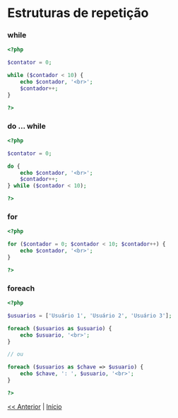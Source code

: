 # Estruturas de repetição

### while

```php
<?php

$contator = 0;

while ($contador < 10) {
    echo $contador, '<br>';
    $contador++;
}

?>
```

### do ... while

```php
<?php

$contator = 0;

do {
    echo $contador, '<br>';
    $contador++;
} while ($contador < 10);

?>
```

### for

```php
<?php

for ($contador = 0; $contador < 10; $contador++) {
    echo $contador, '<br>';
}

?>
```

### foreach

```php
<?php

$usuarios = ['Usuário 1', 'Usuário 2', 'Usuário 3'];

foreach ($usuarios as $usuario) {
    echo $usuario, '<br>';
}

// ou

foreach ($usuarios as $chave => $usuario) {
    echo $chave, ': ', $usuario, '<br>';
}

?>
```

[<< Anterior](https://github.com/agenciasys/as-capacita/blob/master/PHP-basics/EstruturasCondicionais.md)
|
[Início](https://github.com/agenciasys/as-capacita/blob/master/PHP-basics/README.md)
